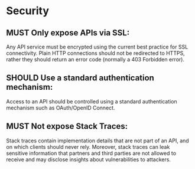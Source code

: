 # Security

## MUST Only expose APIs via SSL:

Any API service must be encrypted using the current best practice for SSL connectivity. Plain HTTP connections should not be redirected to HTTPS, rather they should return an error code (normally a 403 Forbidden error).
## SHOULD Use a standard authentication mechanism:

Access to an API should be controlled using a standard authentication mechanism such as OAuth/OpenID Connect.
## MUST Not expose Stack Traces:

Stack traces contain implementation details that are not part of an API, and on which clients should never rely. Moreover, stack traces can leak sensitive information that partners and third parties are not allowed to receive and may disclose insights about vulnerabilities to attackers.
